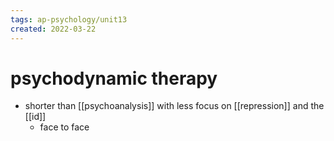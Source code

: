 ```yaml
---
tags: ap-psychology/unit13 
created: 2022-03-22
---
```


# psychodynamic therapy

- shorter than [[psychoanalysis]] with less focus on [[repression]] and the [[id]]
	- face to face

<!---->